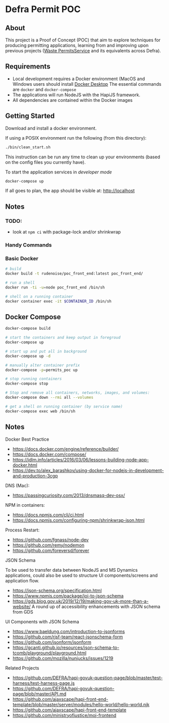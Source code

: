 # Defra Permit POC


## About

This project is a Proof of Concept (POC) that aim to explore
techniques for producing permitting applications, learning from and
improving upon previous projects
([Waste PermitsService](https://github.com/DEFRA/waste-permits)
and its equivalents across Defra).


## Requirements

* Local development requires a Docker environment (MacOS and
  Windows users should install
  [Docker Desktop](https://www.docker.com/get-started)
  The essential commands are `docker` and `docker-compose`
* The applications will run NodeJS with the HapiJS framework.
* All dependencies are contained within the Docker images

## Getting Started

Download and install a docker environment.

If using a POSIX environment run the following (from this
directory):

```sh
./bin/clean_start.sh
```

This instruction can be run any time to clean up your environments
(based on the config files you currently have).

To start the application services in _developer mode_
```sh
docker-compose up
```

If all goes to plan, the app should be visible at:
[http://localhost](http://localhost)

## Notes

### TODO:

- look at `npm ci` with package-lock and/or shrinkwrap

### Handy Commands

### Basic Docker

```sh
# build
docker build -t rudenoise/poc_front_end:latest poc_front_end/

# run a shell
docker run -ti -u=node poc_front_end /bin/sh

# shell on a running container
docker container exec -it $CONTAINER_ID /bin/sh
```

## Docker Compose

```sh
docker-compose build

# start the containers and keep output in foregroud
docker-compose up

# start up and put all in background
docker-compose up -d

# manually alter container prefix
docker-compose -p=permits_poc up

# stop running containers
docker-compose stop

# Stop and remove all containers, networks, images, and volumes:
docker-compose down --rmi all --volumes

# get a shell on running container (by service name)
docker-compose exec web /bin/sh
```


## Notes

Docker Best Practice
- https://docs.docker.com/engine/reference/builder/
- https://docs.docker.com/compose/
- https://jdlm.info/articles/2016/03/06/lessons-building-node-app-docker.html
- https://dev.to/alex_barashkov/using-docker-for-nodejs-in-development-and-production-3cgp

DNS (Mac):
- https://passingcuriosity.com/2013/dnsmasq-dev-osx/

NPM in containers:
- https://docs.npmjs.com/cli/ci.html
- https://docs.npmjs.com/configuring-npm/shrinkwrap-json.html

Process Restart:
- https://github.com/fgnass/node-dev
- https://github.com/remy/nodemon
- https://github.com/foreversd/forever

JSON Schema

To be used to transfer data between NodeJS and MS Dynamics
applications, could also be used to structure UI components/screens
and application flow.

- https://json-schema.org/specification.html
- https://www.npmjs.com/package/joi-to-json-schema
- https://gds.blog.gov.uk/2019/12/19/making-gov-uk-more-than-a-website/
  A round up of accessibility enhancements with JSON schema from GDS

UI Components with JSON Schema

- https://www.baeldung.com/introduction-to-jsonforms
- https://github.com/rjsf-team/react-jsonschema-form
- https://github.com/jsonform/jsonform
- https://gcanti.github.io/resources/json-schema-to-tcomb/playground/playground.html
- https://github.com/mozilla/nunjucks/issues/1219

Related Projects
- https://github.com/DEFRA/hapi-govuk-question-page/blob/master/test-harness/test-harness-page.js
- https://github.com/DEFRA/hapi-govuk-question-page/blob/master/API.md
- https://github.com/ajaxscape/hapi-front-end-template/blob/master/server/modules/hello-world/hello-world.njk
- https://github.com/ajaxscape/hapi-front-end-template
- https://github.com/ministryofjustice/moj-frontend
